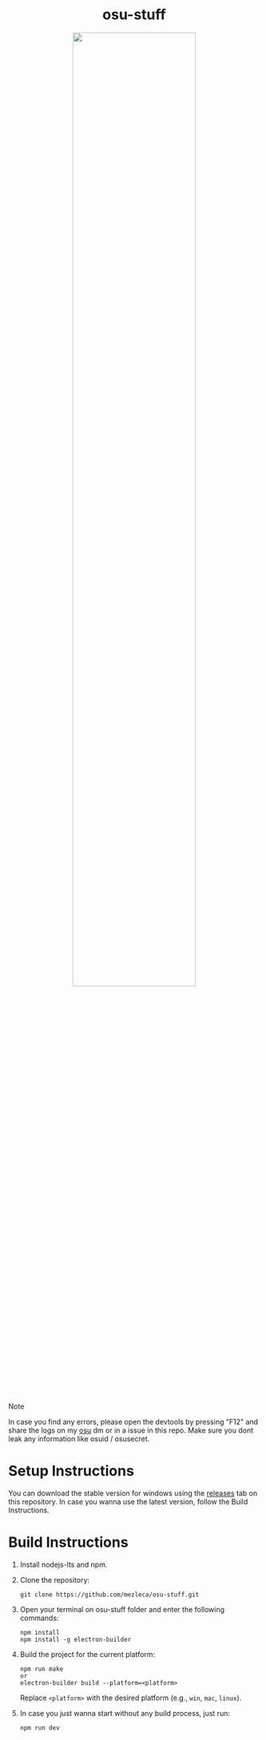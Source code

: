 <h1 align="center">osu-stuff</h1>

<p align="center">
    <img width="70%" height="70%" src="https://cdn.discordapp.com/attachments/1197017157393989814/1256717362678333550/image.png?ex=6681c8bf&is=6680773f&hm=76184a1ca543bbb1c7a017cf37bd1a61d816687d3f8bf93b4901216f5ba8d2c1&"></img>
</p>

> [!NOTE] 
> In case you find any errors, please open the devtools by pressing "F12" and share the logs on my [osu](https://osu.ppy.sh/users/mzle) dm or in a issue in this repo.
> Make sure you dont leak any information like osuid / osusecret.

# Setup Instructions
You can download the stable version for windows using the [releases](https://github.com/mezleca/osu-stuff/releases/) tab on this repository.
In case you wanna use the latest version, follow the Build Instructions.

# Build Instructions
1. Install nodejs-lts and npm.

2. Clone the repository:
    ```
    git clone https://github.com/mezleca/osu-stuff.git
    ```

3. Open your terminal on osu-stuff folder and enter the following commands:
    ```
    npm install
    npm install -g electron-builder
    ```

4. Build the project for the current platform:
   ```
   npm run make
   or
   electron-builder build --platform=<platform>
   ```

    Replace `<platform>` with the desired platform (e.g., `win`, `mac`, `linux`).

5. In case you just wanna start without any build process, just run:
    ```
    npm run dev
    
    ```